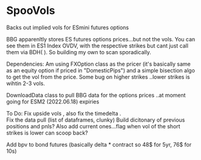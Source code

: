 # SpooVols
Backs out implied vols for ESmini futures options 

BBG apparenltly stores ES futures options prices...but not the vols. You can see them in ES1 Index OVDV, with the respective strikes but cant just call them via BDH( ).
So building my own to scan sporadically.

Dependencies: 
  Am using FXOption class as the pricer (it's basically same as an equity option if priced in "DomesticPips") and a simple bisection algo to get the vol from the price.
  Some bug on higher strikes ..lower strikes is wihtin 2-3 vols.
  
  DownloadData class to pull BBG data for the options prices ..at moment going for ESM2 (2022.06.18) expiries 


To Do:
Fix upside vols , also fix the timedelta .  
Fix the data pull (list of dataframes, clunky)
Build dicitonary of previous positions and pnls?
Also add current ones...flag when vol of the short strikes is lower can scoop back? 


Add bpv to bond futures (basically delta * contract so 48$ for 5yr, 76$ for 10s)
